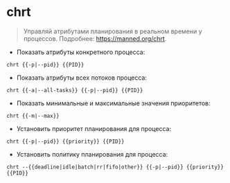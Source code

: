# chrt

> Управляй атрибутами планирования в реальном времени у процессов.
> Подробнее: <https://manned.org/chrt>.

- Показать атрибуты конкретного процесса:

`chrt {{-p|--pid}} {{PID}}`

- Показать атрибуты всех потоков процесса:

`chrt {{-a|--all-tasks}} {{-p|--pid}} {{PID}}`

- Показать минимальные и максимальные значения приоритетов:

`chrt {{-m|--max}}`

- Установить приоритет планирования для процесса:

`chrt {{-p|--pid}} {{priority}} {{PID}}`

- Установить политику планирования для процесса:

`chrt --{{deadline|idle|batch|rr|fifo|other}} {{-p|--pid}} {{priority}} {{PID}}`
